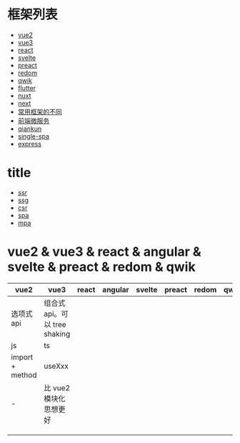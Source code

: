 # 框架列表

- [vue2](/framework/vue2/index.html)
- [vue3](/framework/vue3/index.html)
- [react](/framework/react/index.html)
- [svelte](/framework/svelte/index.html)
- [preact](/framework/preact/index.html)
- [redom](/framework/redom/index.html)
- [qwik](/framework/qwik/index.html)
- [flutter](/framework/flutter/index.html)
- [nuxt](/framework/nuxt/index.html)
- [next](/framework/next/index.html)
- [常用框架的不同](/framework/diff.html)
- [前端微服务](/framework/microservices.html)
- [qiankun](/framework/qiankun/index.html)
- [single-spa](/framework/single-spa/index.html)
- [express](/framework/express/index.html)

# title

- [ssr]()
- [ssg]()
- [csr]()
- [spa]()
- [mpa]()

# vue2 & vue3 & react & angular & svelte & preact & redom & qwik

| vue2            | vue3                          | react | angular | svelte | preact | redom | qwik |
| --------------- | ----------------------------- | ----- | ------- | ------ | ------ | ----- | ---- |
| 选项式 api      | 组合式 api。可以 tree shaking |       |         |        |        |       |
| js              | ts                            |       |         |        |        |       |
| import + method | useXxx                        |       |         |        |        |       |
| -               | 比 vue2 模块化思想更好        |       |         |        |        |       |
|                 |                               |       |         |        |        |       |
|                 |                               |       |         |        |        |       |
|                 |                               |       |         |        |        |       |
